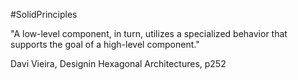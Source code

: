 #SolidPrinciples

"A low-level component, in turn, utilizes a specialized behavior that supports the goal of a high-level component."

Davi Vieira, Designin Hexagonal Architectures, p252